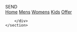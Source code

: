 <!DOCTYPE html>
<html lang="en">
<head>
    <meta charset="UTF-8">
    <meta name="viewport" content="width=device-width,initial-scale=1.0">
    <title>Document</title>
</head>
<body>
    <nav>
        <div class="logo">SEND</div>
        <div class="nav-items"></div>
        <a href="/">Home</a>
        <a href="/">Mens</a>
        <a href="/">Womens</a>
        <a href="/">Kids</a>
        <a href="/">Offer</a>
    </div>
    </nav>
    <section class="hero">
        <div class="hero-container">
            
        </div>
    </section>
</body>
</html>
